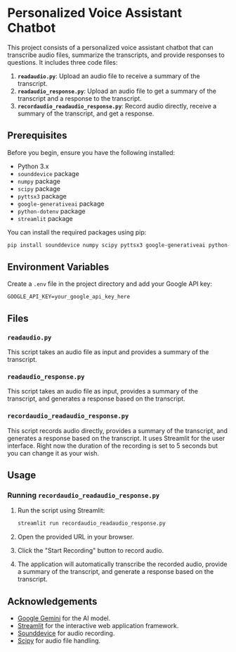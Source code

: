 # Personalized Voice Assistant Chatbot

This project consists of a personalized voice assistant chatbot that can transcribe audio files, summarize the transcripts, and provide responses to questions. It includes three code files:

1. **`readaudio.py`**: Upload an audio file to receive a summary of the transcript.
2. **`readaudio_response.py`**: Upload an audio file to get a summary of the transcript and a response to the transcript.
3. **`recordaudio_readaudio_response.py`**: Record audio directly, receive a summary of the transcript, and get a response.

## Prerequisites

Before you begin, ensure you have the following installed:

- Python 3.x
- `sounddevice` package
- `numpy` package
- `scipy` package
- `pyttsx3` package
- `google-generativeai` package
- `python-dotenv` package
- `streamlit` package

You can install the required packages using pip:

```bash
pip install sounddevice numpy scipy pyttsx3 google-generativeai python-dotenv streamlit
```

## Environment Variables

Create a `.env` file in the project directory and add your Google API key:

```
GOOGLE_API_KEY=your_google_api_key_here
```

## Files

### `readaudio.py`

This script takes an audio file as input and provides a summary of the transcript.

### `readaudio_response.py`

This script takes an audio file as input, provides a summary of the transcript, and generates a response based on the transcript.

### `recordaudio_readaudio_response.py`

This script records audio directly, provides a summary of the transcript, and generates a response based on the transcript. It uses Streamlit for the user interface. Right now the duration of the recording is 
set to 5 seconds but you can change it as your wish.

## Usage

### Running `recordaudio_readaudio_response.py`

1. Run the script using Streamlit:

    ```bash
    streamlit run recordaudio_readaudio_response.py
    ```

2. Open the provided URL in your browser.
3. Click the "Start Recording" button to record audio.
4. The application will automatically transcribe the recorded audio, provide a summary of the transcript, and generate a response based on the transcript.

## Acknowledgements

- [Google Gemini](https://cloud.google.com/generative-ai) for the AI model.
- [Streamlit](https://streamlit.io) for the interactive web application framework.
- [Sounddevice](https://github.com/spatialaudio/python-sounddevice) for audio recording.
- [Scipy](https://www.scipy.org) for audio file handling.
```
